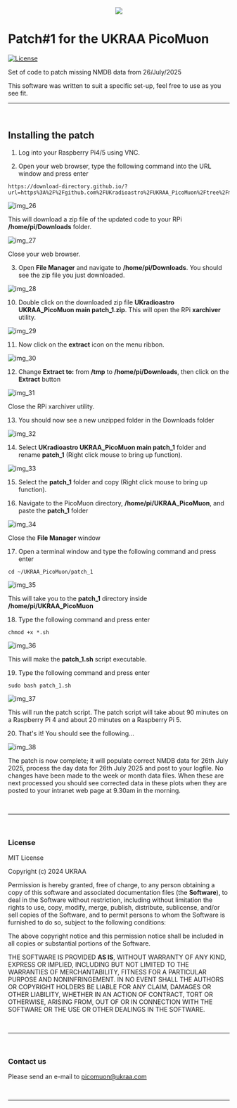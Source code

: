 <div align=center>
<img src="../images/UKRAA_Logo_Black.svg" width=**400** height=**400**/>
</div>


# Patch#1 for the UKRAA PicoMuon
[![License](https://img.shields.io/badge/license-MIT-brightgreen.svg)](/LICENSE)


Set of code to patch missing NMDB data from 26/July/2025

This software was written to suit a specific set-up, feel free to use as you see fit.

---

&nbsp;

<!-- =============================================================================== --> 
## Installing the patch

1. Log into your Raspberry Pi4/5 using VNC.

2. Open your web browser, type the following command into the URL window and press enter
```
https://download-directory.github.io/?url=https%3A%2F%2Fgithub.com%2FUKradioastro%2FUKRAA_PicoMuon%2Ftree%2Fmain%2Fpatch_1
```

![img_26](../images/RPi_imager_26.PNG)

This will download a zip file of the updated code to your RPi **/home/pi/Downloads** folder.

![img_27](../images/RPi_imager_27.PNG)

Close your web browser.


3. Open **File Manager** and navigate to **/home/pi/Downloads**. You should see the zip file you just downloaded.

![img_28](../images/RPi_imager_28.PNG)

10. Double click on the downloaded zip file **UKradioastro UKRAA_PicoMuon main patch_1.zip**.  This will open the RPi **xarchiver** utility.

![img_29](../images/RPi_imager_29.PNG)

11. Now click on the **extract** icon on the menu ribbon.

![img_30](../images/RPi_imager_30.PNG)

12. Change **Extract to:** from **/tmp** to **/home/pi/Downloads**, then click on the **Extract** button

![img_31](../images/RPi_imager_31.PNG)

Close the RPi xarchiver utility.

13. You should now see a new unzipped folder in the Downloads folder

![img_32](../images/RPi_imager_32.PNG)

14. Select **UKradioastro UKRAA_PicoMuon main patch_1** folder and rename **patch_1** (Right click mouse to bring up function).

![img_33](../images/RPi_imager_33.PNG)

15. Select the **patch_1** folder and copy (Right click mouse to bring up function).

16. Navigate to the PicoMuon directory, **/home/pi/UKRAA_PicoMuon**, and paste the **patch_1** folder

![img_34](../images/RPi_imager_34.PNG)

Close the **File Manager** window

17. Open a terminal window and type the following command and press enter
```
cd ~/UKRAA_PicoMuon/patch_1
```

![img_35](../images/RPi_imager_35.PNG)

This will take you to the **patch_1** directory inside **/home/pi/UKRAA_PicoMuon**

18. Type the following command and press enter
```
chmod +x *.sh
```

![img_36](../images/RPi_imager_36.PNG)

This will make the **patch_1.sh** script executable.


19. Type the following command and press enter
```
sudo bash patch_1.sh
```

![img_37](../images/RPi_imager_37.PNG)

This will run the patch script.
The patch script will take about 90 minutes on a Raspberry Pi 4 and about 20 minutes on a Raspberry Pi 5.

20. That's it!  You should see the following...

![img_38](../images/RPi_imager_38.PNG)

The patch is now complete; it will populate correct NMDB data for 26th July 2025, process the day data for 26th July 2025 and post to your logfile.
No changes have been made to the week or month data files.
When these are next processed you should see corrected data in these plots when they are posted to your intranet web page at 9.30am in the morning.


&nbsp;

---

&nbsp;
<!-- =============================================================================== --> 
### License

MIT License

Copyright (c) 2024 UKRAA

Permission is hereby granted, free of charge, to any person obtaining a copy
of this software and associated documentation files (the **Software**), to deal
in the Software without restriction, including without limitation the rights
to use, copy, modify, merge, publish, distribute, sublicense, and/or sell
copies of the Software, and to permit persons to whom the Software is
furnished to do so, subject to the following conditions:

The above copyright notice and this permission notice shall be included in all
copies or substantial portions of the Software.

THE SOFTWARE IS PROVIDED **AS IS**, WITHOUT WARRANTY OF ANY KIND, EXPRESS OR
IMPLIED, INCLUDING BUT NOT LIMITED TO THE WARRANTIES OF MERCHANTABILITY,
FITNESS FOR A PARTICULAR PURPOSE AND NONINFRINGEMENT. IN NO EVENT SHALL THE
AUTHORS OR COPYRIGHT HOLDERS BE LIABLE FOR ANY CLAIM, DAMAGES OR OTHER
LIABILITY, WHETHER IN AN ACTION OF CONTRACT, TORT OR OTHERWISE, ARISING FROM,
OUT OF OR IN CONNECTION WITH THE SOFTWARE OR THE USE OR OTHER DEALINGS IN THE
SOFTWARE.

&nbsp;

---

&nbsp;
<!-- =============================================================================== --> 
### Contact us

Please send an e-mail to picomuon@ukraa.com

&nbsp;

---